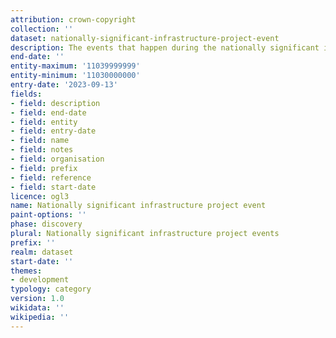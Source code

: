 ```yaml
---
attribution: crown-copyright
collection: ''
dataset: nationally-significant-infrastructure-project-event
description: The events that happen during the nationally significant infrastructure projects stages
end-date: ''
entity-maximum: '11039999999'
entity-minimum: '11030000000'
entry-date: '2023-09-13'
fields:
- field: description
- field: end-date
- field: entity
- field: entry-date
- field: name
- field: notes
- field: organisation
- field: prefix
- field: reference
- field: start-date
licence: ogl3
name: Nationally significant infrastructure project event
paint-options: ''
phase: discovery
plural: Nationally significant infrastructure project events
prefix: ''
realm: dataset
start-date: ''
themes:
- development
typology: category
version: 1.0
wikidata: ''
wikipedia: ''
---
```

